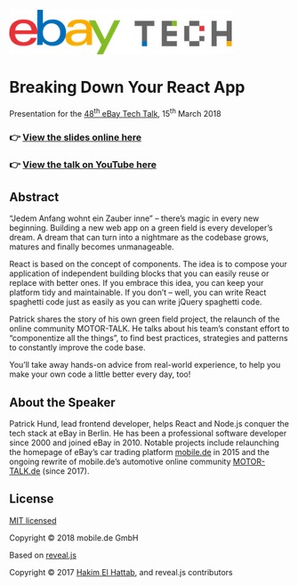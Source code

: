 ![eBay Tech Logo](images/ebay-tech-logo-wide-light-bgr-small.png "eBay Tech Logo")

# Breaking Down Your React App

Presentation for the <a href="https://www.meetup.com/de-DE/eBay-Europe-Technology/events/248331753/">48<sup>th</sup> eBay Tech Talk</a>, 
15<sup>th</sup> March 2018

### 👉 [View the slides online here](https://technology-ebay-de.github.io/breaking-down-your-react-app/)
### 👉 [View the talk on YouTube here](https://www.youtube.com/watch?v=cGVa4_JauGw)

## Abstract

“Jedem Anfang wohnt ein Zauber inne” – there’s magic in every new beginning. Building a new web app on a green 
field is every developer’s dream. A dream that can turn into a nightmare as the codebase grows, matures and 
finally becomes unmanageable.

React is based on the concept of components. The idea is to compose your application of independent building 
blocks that you can easily reuse or replace with better ones. If you embrace this idea, you can keep your 
platform tidy and maintainable. If you don’t – well, you can write React spaghetti code just as easily as you 
can write jQuery spaghetti code.

Patrick shares the story of his own green field project, the relaunch of the online community MOTOR-TALK. 
He talks about his team’s constant effort to “componentize all the things”, to find best practices, strategies 
and patterns to constantly improve the code base.

You’ll take away hands-on advice from real-world experience, to help you make your own code a little better 
every day, too!

## About the Speaker

Patrick Hund, lead frontend developer, helps React and Node.js 
conquer the tech stack at eBay in Berlin. He has been a professional software developer since 2000 and joined 
eBay in 2010. Notable projects include relaunching the homepage of eBay’s car trading platform 
<a href="https://www.mobile.de/">mobile.de</a> in 2015 and the ongoing rewrite of mobile.de’s automotive online 
community <a href="https://www.motor-talk.de/">MOTOR-TALK.de</a> (since 2017).

## License

[MIT licensed](LICENSE)

Copyright © 2018 mobile.de GmbH

Based on <a href="http://lab.hakim.se/reveal-js/#/">reveal.js</a>

Copyright © 2017 [Hakim El Hattab](http://hakim.se), and reveal.js contributors
